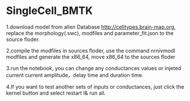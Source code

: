 # SingleCell_BMTK

1.download model from allen Database http://celltypes.brain-map.org, replace the morphology(.swc), modfiles and parameter_fit.json to the source floder.

2.compile the modfiles in sources floder, use the command nrnivmodl modfiles and generate the x86_64, move x86_64 to the sources floder

3.run the notebook, you can change any conductances values or injeted current current amplitude，delay time and duration time.

4.If you want to test another sets of inputs or conductances, just click the kernel button and select restart l& run all.
